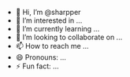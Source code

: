 - 👋 Hi, I’m @sharpper
- 👀 I’m interested in ...
- 🌱 I’m currently learning ...
- 💞️ I’m looking to collaborate on ...
- 📫 How to reach me ...
- 😄 Pronouns: ...
- ⚡ Fun fact: ...

<!---
sharpper/sharpper is a ✨ special ✨ repository because its `README.md` (this file) appears on your GitHub profile.
You can click the Preview link to take a look at your changes.
--->
